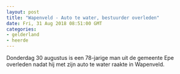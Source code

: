 ```yaml
---
layout: post
title: "Wapenveld - Auto te water, bestuurder overleden"
date: Fri, 31 Aug 2018 08:51:00 GMT
categories: 
- gelderland 
- heerde 
---
```


Donderdag 30 augustus is een 78-jarige man uit de gemeente Epe overleden nadat hij met zijn auto te water raakte in Wapenveld.

